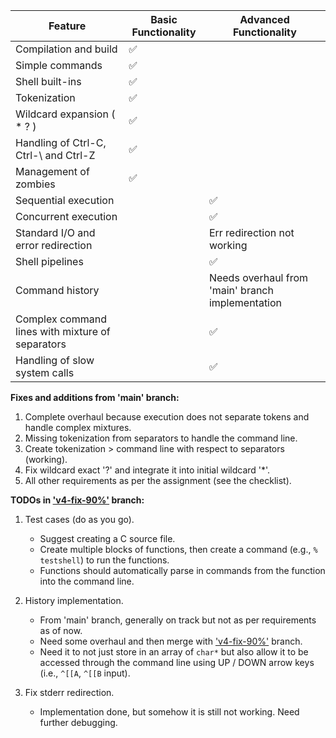 | Feature                                     | Basic Functionality | Advanced Functionality           |
|---------------------------------------------|---------------------|----------------------------------|
| Compilation and build                       | ✅                 |                                  |
| Simple commands                             | ✅                 |                                  |
| Shell built-ins                             | ✅                 |                                  |
| Tokenization                                | ✅                 |                                  |
| Wildcard expansion ( * ? )                  | ✅                 |                                  |
| Handling of Ctrl-C, Ctrl-\ and Ctrl-Z       | ✅                 |                                  |
| Management of zombies                       | ✅                 |                                  |
| Sequential execution                        |                     | ✅                              |
| Concurrent execution                        |                     | ✅                              |
| Standard I/O and error redirection          |                     | Err redirection not working     |
| Shell pipelines                             |                     | ✅                              |
| Command history                             |                     | Needs overhaul from 'main' branch implementation |
| Complex command lines with mixture of separators |               | ✅                              |
| Handling of slow system calls               |                     | ✅                              |

**Fixes and additions from 'main' branch:**
1. Complete overhaul because execution does not separate tokens and handle complex mixtures.
2. Missing tokenization from separators to handle the command line.
3. Create tokenization > command line with respect to separators (working).
4. Fix wildcard exact '?' and integrate it into initial wildcard '*'.
5. All other requirements as per the assignment (see the checklist).

**TODOs in ['v4-fix-90%'](https://github.com/yeojustin/Unix-Shell-Project/tree/v4.0-fix-90%25) branch:**
1. Test cases (do as you go).
   - Suggest creating a C source file.
   - Create multiple blocks of functions, then create a command (e.g., `% testshell`) to run the functions.
   - Functions should automatically parse in commands from the function into the command line.

2. History implementation.
   - From 'main' branch, generally on track but not as per requirements as of now.
   - Need some overhaul and then merge with ['v4-fix-90%'](https://github.com/yeojustin/Unix-Shell-Project/tree/v4.0-fix-90%25) branch.
   - Need it to not just store in an array of `char*` but also allow it to be accessed through the command line using UP / DOWN arrow keys (i.e., `^[[A`, `^[[B` input).

3. Fix stderr redirection.
   - Implementation done, but somehow it is still not working. Need further debugging.

